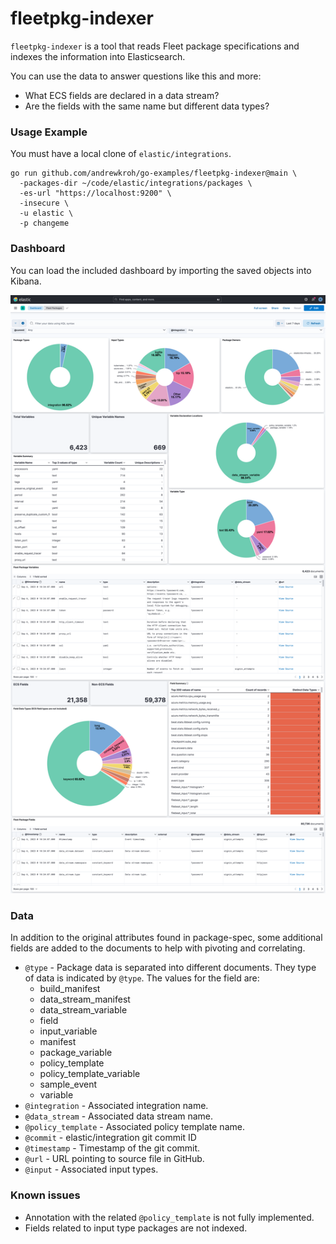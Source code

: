 # fleetpkg-indexer

`fleetpkg-indexer` is a tool that reads Fleet package specifications and indexes the information
into Elasticsearch.

You can use the data to answer questions like this and more:

- What ECS fields are declared in a data stream?
- Are the fields with the same name but different data types?

### Usage Example

You must have a local clone of `elastic/integrations`.

```shell
go run github.com/andrewkroh/go-examples/fleetpkg-indexer@main \
  -packages-dir ~/code/elastic/integrations/packages \
  -es-url "https://localhost:9200" \
  -insecure \
  -u elastic \
  -p changeme
```

### Dashboard

You can load the included dashboard by importing the saved objects into Kibana.

![dashboard](dashboard.png)

### Data

In addition to the original attributes found in package-spec, some additional
fields are added to the documents to help with pivoting and correlating.

- `@type` - Package data is separated into different documents. They type of data
  is indicated by `@type`. The values for the field are:
    - build_manifest
    - data_stream_manifest
    - data_stream_variable
    - field
    - input_variable
    - manifest
    - package_variable
    - policy_template
    - policy_template_variable
    - sample_event
    - variable
- `@integration` - Associated integration name.
- `@data_stream` - Associated data stream name.
- `@policy_template` - Associated policy template name.
- `@commit` - elastic/integration git commit ID
- `@timestamp` - Timestamp of the git commit.
- `@url` - URL pointing to source file in GitHub.
- `@input` - Associated input types.

### Known issues

- Annotation with the related `@policy_template` is not fully implemented.
- Fields related to input type packages are not indexed.
